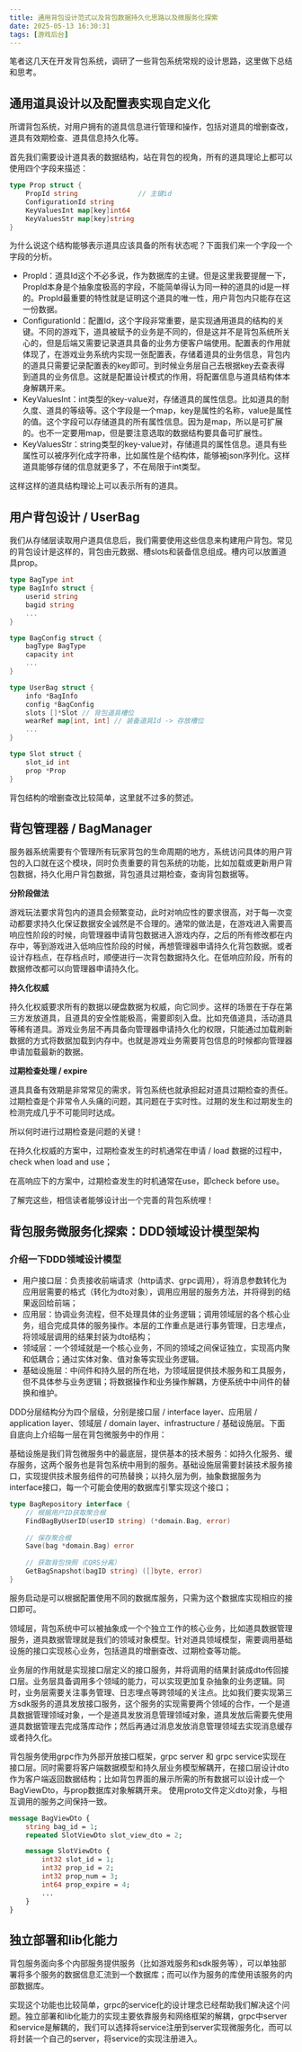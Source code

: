 ```yaml
---
title: 通用背包设计范式以及背包数据持久化思路以及微服务化探索
date: 2025-05-13 16:30:31
tags: [游戏后台]
---
```


笔者这几天在开发背包系统，调研了一些背包系统常规的设计思路，这里做下总结和思考。

## 通用道具设计以及配置表实现自定义化
所谓背包系统，对用户拥有的道具信息进行管理和操作，包括对道具的增删查改，道具有效期检查、道具信息持久化等。

首先我们需要设计道具表的数据结构，站在背包的视角，所有的道具理论上都可以使用四个字段来描述：

```go
type Prop struct {
    PropId string               // 主键id
    ConfigurationId string      
    KeyValuesInt map[key]int64
    KeyValuesStr map[key]string
}
```

为什么说这个结构能够表示道具应该具备的所有状态呢？下面我们来一个字段一个字段的分析。

- PropId：道具Id这个不必多说，作为数据库的主键。但是这里我要提醒一下，PropId本身是个抽象度极高的字段，不能简单得认为同一种的道具的id是一样的。PropId最重要的特性就是证明这个道具的唯一性，用户背包内只能存在这一份数据。
- ConfigurationId：配置Id，这个字段非常重要，是实现通用道具的结构的关键。不同的游戏下，道具被赋予的业务是不同的，但是这并不是背包系统所关心的，但是后端又需要记录道具具备的业务方便客户端使用。配置表的作用就体现了，在游戏业务系统内实现一张配置表，存储着道具的业务信息，背包内的道具只需要记录配置表的key即可。到时候业务层自己去根据key去查表得到道具的业务信息。这就是配置设计模式的作用，将配置信息与道具结构体本身解耦开来。
- KeyValuesInt：int类型的key-value对，存储道具的属性信息。比如道具的耐久度、道具的等级等。这个字段是一个map，key是属性的名称，value是属性的值。这个字段可以存储道具的所有属性信息。因为是map，所以是可扩展的。也不一定要用map，但是要注意选取的数据结构要具备可扩展性。
- KeyValuesStr：string类型的key-value对，存储道具的属性信息。道具有些属性可以被序列化成字符串，比如属性是个结构体，能够被json序列化。这样道具能够存储的信息就更多了，不在局限于int类型。

这样这样的道具结构理论上可以表示所有的道具。

## 用户背包设计 / UserBag
我们从存储层读取用户道具信息后，我们需要使用这些信息来构建用户背包。常见的背包设计是这样的，背包由元数据、槽slots和装备信息组成。槽内可以放置道具prop。

```go
type BagType int
type BagInfo struct {
    userid string
    bagid string
    ...
}

type BagConfig struct {
    bagType BagType
    capacity int
    ...
}

type UserBag struct {
    info *BagInfo
    config *BagConfig
    slots []*Slot // 背包道具槽位
    wearRef map[int, int] // 装备道具Id -> 存放槽位
    ...
}

type Slot struct {
    slot_id int
    prop *Prop
}
```

背包结构的增删查改比较简单，这里就不过多的赘述。

## 背包管理器 / BagManager
服务器系统需要有个管理所有玩家背包的生命周期的地方，系统访问具体的用户背包的入口就在这个模块，同时负责重要的背包系统的功能，比如加载或更新用户背包数据，持久化用户背包数据，背包道具过期检查，查询背包数据等。

**分阶段做法**

游戏玩法要求背包内的道具会频繁变动，此时对响应性的要求很高，对于每一次变动都要求持久化保证数据安全诚然是不合理的。通常的做法是，在游戏进入需要高响应性阶段的时候，向管理器申请背包数据进入游戏内存，之后的所有修改都在内存中，等到游戏进入低响应性阶段的时候，再想管理器申请持久化背包数据。或者设计存档点，在存档点时，顺便进行一次背包数据持久化。在低响应阶段，所有的数据修改都可以向管理器申请持久化。

**持久化权威**

持久化权威要求所有的数据以硬盘数据为权威，向它同步。这样的场景在于存在第三方发放道具，且道具的安全性能极高，需要即刻入盘。比如充值道具，活动道具等稀有道具。游戏业务层不再具备向管理器申请持久化的权限，只能通过加载刷新数据的方式将数据加载到内存中。也就是游戏业务需要背包信息的时候都向管理器申请加载最新的数据。

**过期检查处理 / expire**

道具具备有效期是非常常见的需求，背包系统也就承担起对道具过期检查的责任。过期检查是个非常令人头痛的问题，其问题在于实时性。过期的发生和过期发生的检测完成几乎不可能同时达成。

所以何时进行过期检查是问题的关键！

在持久化权威的方案中，过期检查发生的时机通常在申请 / load 数据的过程中，check when load and use；

在高响应下的方案中，过期检查发生的时机通常在use，即check before use。

了解完这些，相信读者能够设计出一个完善的背包系统哩！

## 背包服务微服务化探索：DDD领域设计模型架构

### 介绍一下DDD领域设计模型
- 用户接口层：负责接收前端请求（http请求、grpc调用），将消息参数转化为应用层需要的格式（转化为dto对象），调用应用层的服务方法，并将得到的结果返回给前端；
- 应用层：协调业务流程，但不处理具体的业务逻辑；调用领域层的各个核心业务，组合完成具体的服务操作。本层的工作重点是进行事务管理，日志埋点，将领域层调用的结果封装为dto结构；
- 领域层：一个领域就是一个核心业务，不同的领域之间保证独立，实现高内聚和低耦合；通过实体对象、值对象等实现业务逻辑。
- 基础设施层：中间件和持久层的所在地，为领域层提供技术服务和工具服务，但不具体参与业务逻辑；将数据操作和业务操作解耦，方便系统中中间件的替换和维护。

DDD分层结构分为四个层级，分别是接口层 / interface layer、应用层 / application layer、领域层 / domain layer、infrastructure / 基础设施层。下面自底向上介绍每一层在背包微服务中的作用：

基础设施是我们背包微服务中的最底层，提供基本的技术服务：如持久化服务、缓存服务，这两个服务也是背包系统中用到的服务。基础设施层需要封装技术服务接口，实现提供技术服务组件的可热替换；以持久层为例，抽象数据服务为interface接口，每一个可能会使用的数据库引擎实现这个接口；

```go
type BagRepository interface {
    // 根据用户ID获取聚合根
    FindBagByUserID(userID string) (*domain.Bag, error)
    
    // 保存聚合根
    Save(bag *domain.Bag) error
    
    // 获取背包快照（CQRS分离）
    GetBagSnapshot(bagID string) ([]byte, error)
}
```

服务启动是可以根据配置使用不同的数据库服务，只需为这个数据库实现相应的接口即可。

领域层，背包系统中可以被抽象成一个个独立工作的核心业务，比如道具数据管理服务，道具数据管理就是我们的领域对象模型。针对道具领域模型，需要调用基础设施的接口实现核心业务，包括道具的增删查改、过期检查等功能。

业务层的作用就是实现接口层定义的接口服务，并将调用的结果封装成dto传回接口层。业务层具备调用多个领域的能力，可以实现更加复杂抽象的业务逻辑。同时，业务层需要关注事务管理、日志埋点等跨领域的关注点。比如我们要实现第三方sdk服务的道具发放接口服务，这个服务的实现需要两个领域的合作，一个是道具数据管理领域对象，一个是道具发放消息管理领域对象，道具发放后需要先使用道具数据管理去完成落库动作；然后再通过消息发放消息管理领域去实现消息缓存或者持久化。

背包服务使用grpc作为外部开放接口框架，grpc server 和 grpc service实现在接口层。同时需要将客户端数据模型和持久层业务模型解耦开，在接口层设计dto作为客户端返回数据结构；比如背包界面的展示所需的所有数据可以设计成一个BagViewDto，与prop数据库对象解耦开来。
使用proto文件定义dto对象，与相互调用的服务之间保持一致。

```proto
message BagViewDto {
    string bag_id = 1;
    repeated SlotViewDto slot_view_dto = 2;

    message SlotViewDto {
        int32 slot_id = 1;
        int32 prop_id = 2;
        int32 prop_num = 3;
        int64 prop_expire = 4;
        ...
    }
}
```

## 独立部署和lib化能力

背包服务面向多个内部服务提供服务（比如游戏服务和sdk服务等），可以单独部署将多个服务的数据信息汇流到一个数据库；而可以作为服务的库使用该服务的内部数据库。

实现这个功能也比较简单，grpc的service化的设计理念已经帮助我们解决这个问题。独立部署和lib化能力的实现主要依靠服务和网络框架的解耦，grpc中server和service是解耦的，我们可以选择将service注册到server实现微服务化，而可以将封装一个自己的server，将service的实现注册进入。